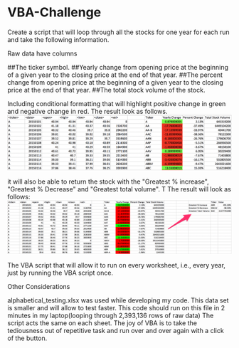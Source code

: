 # VBA-Challenge

Create a script that will loop through all the stocks for one year for each run and take the following information.

Raw data have <ticker> <date> <open price> <high> <low> <close> <volume> columns

##The ticker symbol.
##Yearly change from opening price at the beginning of a given year to the closing price at the end of that year.
##The percent change from opening price at the beginning of a given year to the closing price at the end of that year.
##The total stock volume of the stock.


Including conditional formatting that will highlight positive change in green and negative change in red.
The result  look as follows.
![](Image/moderate_solution.png)


it will also be able to return the stock with the 
"Greatest % increase",
"Greatest % Decrease" 
and "Greatest total volume". T
The result will look as follows:
![](Image/hard_solution.png)

The VBA script that will allow it to run on every worksheet, i.e., every year, just by running the VBA script once.

Other Considerations

alphabetical_testing.xlsx was used while developing my code. This data set is smaller and will allow to test faster. 
This code should run on this file in 2 minutes in my laptop(looping through 2,393,136 rows of raw data)
The script acts the same on each sheet. 
The joy of VBA is to take the tediousness out of repetitive task and run over and over again with a click of the button.
